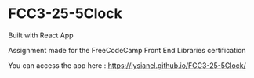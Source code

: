 # FCC3-25-5Clock
Built with React App 

Assignment made for the FreeCodeCamp Front End Libraries certification 

You can access the app here : https://lysianel.github.io/FCC3-25-5Clock/ 
